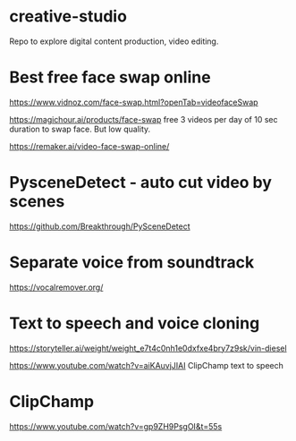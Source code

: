 # creative-studio
Repo to explore digital content production, video editing.



# Best free face swap online

https://www.vidnoz.com/face-swap.html?openTab=videofaceSwap


https://magichour.ai/products/face-swap
free 3 videos per day of 10 sec duration to swap face.  But low quality.

https://remaker.ai/video-face-swap-online/


# PysceneDetect - auto cut video by scenes
https://github.com/Breakthrough/PySceneDetect

# Separate voice from soundtrack
https://vocalremover.org/


# Text to speech and voice cloning
https://storyteller.ai/weight/weight_e7t4c0nh1e0dxfxe4bry7z9sk/vin-diesel

https://www.youtube.com/watch?v=aiKAuvjJIAI
ClipChamp text to speech

# ClipChamp
https://www.youtube.com/watch?v=gp9ZH9PsgOI&t=55s
